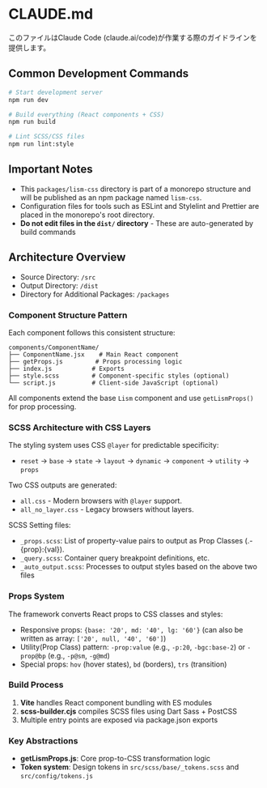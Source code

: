 # CLAUDE.md

このファイルはClaude Code (claude.ai/code)が作業する際のガイドラインを提供します。

## Common Development Commands

```bash
# Start development server
npm run dev

# Build everything (React components + CSS)
npm run build

# Lint SCSS/CSS files
npm run lint:style
```

## Important Notes

- This `packages/lism-css` directory is part of a monorepo structure and will be published as an npm package named `lism-css`.
- Configuration files for tools such as ESLint and Stylelint and Prettier are placed in the monorepo's root directory.
- **Do not edit files in the `dist/` directory** - These are auto-generated by build commands

## Architecture Overview

- Source Directory: `/src`
- Output Directory: `/dist`
- Directory for Additional Packages: `/packages`

### Component Structure Pattern

Each component follows this consistent structure:

```
components/ComponentName/
├── ComponentName.jsx    # Main React component
├── getProps.js         # Props processing logic
├── index.js           # Exports
├── style.scss         # Component-specific styles (optional)
└── script.js          # Client-side JavaScript (optional)
```

All components extend the base `Lism` component and use `getLismProps()` for prop processing.

### SCSS Architecture with CSS Layers

The styling system uses CSS `@layer` for predictable specificity:

- `reset` → `base` → `state` → `layout` → `dynamic` → `component` → `utility` → `props`

Two CSS outputs are generated:

- `all.css` - Modern browsers with `@layer` support.
- `all_no_layer.css` - Legacy browsers without layers.

SCSS Setting files:

- `_props.scss`: List of property-value pairs to output as Prop Classes (.-{prop}:{val}).
- `_query.scss`: Container query breakpoint definitions, etc.
- `_auto_output.scss`: Processes to output styles based on the above two files

### Props System

The framework converts React props to CSS classes and styles:

- Responsive props: `{base: '20', md: '40', lg: '60'}` (can also be written as array: `['20', null, '40', '60']`)
- Utility(Prop Class) pattern: `-prop:value` (e.g., `-p:20`, `-bgc:base-2`) or `-prop@bp` (e.g., `-p@sm`, `-g@md`)
- Special props: `hov` (hover states), `bd` (borders), `trs` (transition)

### Build Process

1. **Vite** handles React component bundling with ES modules
2. **scss-builder.cjs** compiles SCSS files using Dart Sass + PostCSS
3. Multiple entry points are exposed via package.json exports

### Key Abstractions

- **getLismProps.js**: Core prop-to-CSS transformation logic
- **Token system**: Design tokens in `src/scss/base/_tokens.scss` and `src/config/tokens.js`

